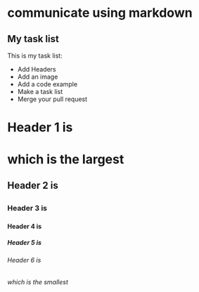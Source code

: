 # communicate using markdown
## My task list
This is my task list:
- Add Headers
- Add an image
- Add a code example
- Make a task list
- Merge your pull request
<!-- Added task list to index.md -->

# Header 1 is <h1> which is the largest
## Header 2 is <h2> 
### Header 3 is <h3> 
#### Header 4 is <h4>
##### Header 5 is <h5>
###### Header 6 is <h6> which is the smallest
<!-- Added headers to index.md -->
